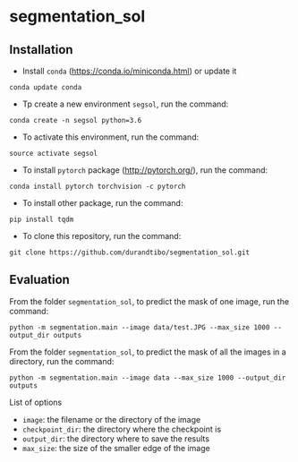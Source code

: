 # segmentation_sol

## Installation

- Install `conda` (https://conda.io/miniconda.html) or update it
```
conda update conda
```
- Tp create a new environment `segsol`, run the command:
```
conda create -n segsol python=3.6
```
- To activate this environment, run the command:
```
source activate segsol
```
- To install `pytorch` package (http://pytorch.org/), run the command:
```
conda install pytorch torchvision -c pytorch 
```
- To install other package, run the command: 
```
pip install tqdm
```
- To clone this repository, run the command: 
```
git clone https://github.com/durandtibo/segmentation_sol.git
```

## Evaluation


From the folder `segmentation_sol`, to predict the mask of one image, run the command: 
```
python -m segmentation.main --image data/test.JPG --max_size 1000 --output_dir outputs
```


From the folder `segmentation_sol`, to predict the mask of all the images in a directory, run the command: 
```
python -m segmentation.main --image data --max_size 1000 --output_dir outputs
```

List of options
- `image`: the filename or the directory of the image
- `checkpoint_dir`: the directory where the checkpoint is
- `output_dir`: the directory where to save the results 
- `max_size`: the size of the smaller edge of the image